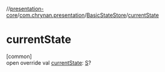 //[presentation-core](../../../index.md)/[com.chrynan.presentation](../index.md)/[BasicStateStore](index.md)/[currentState](current-state.md)

# currentState

[common]\
open override val [currentState](current-state.md): [S](index.md)?
